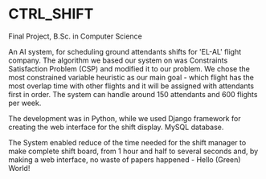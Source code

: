 # CTRL_SHIFT
Final Project, B.Sc. in Computer Science

An AI system, for scheduling ground attendants shifts for 'EL-AL' flight company.
The algorithm we based our system on was Constraints Satisfaction Problem (CSP) and modified it to our problem. We chose the most constrained variable heuristic as our main goal - which flight has the most overlap time with other flights and it will be assigned with attendants first in order.
The system can handle around 150 attendants and 600 flights per week. 

The development  was in Python, while we used Django framework for creating the web interface for the shift display.
MySQL database.

The System enabled reduce of the time needed for the shift manager to make complete shift board, from 1 hour and half to several seconds and, by making a web interface, no waste of papers happened  - Hello (Green) World!

